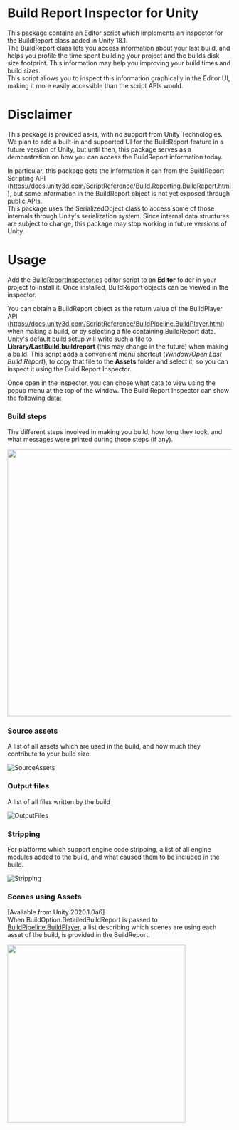 Build Report Inspector for Unity
================================

This package contains an Editor script which implements an inspector for the BuildReport class added in Unity 18.1.  
The BuildReport class lets you access information about your last build, and helps you profile the time spent building your project and the builds disk size footprint. This information may help you improving your build times and build sizes.  
This script allows you to inspect this information graphically in the Editor UI, making it more easily accessible than the script APIs would.  


Disclaimer
==========

This package is provided as-is, with no support from Unity Technologies. We plan to add a built-in and supported UI for the BuildReport feature in a future version of Unity, but until then, this package serves as a demonstration on how you can access the BuildReport information today.

In particular, this package gets the information it can from the BuildReport Scripting API (https://docs.unity3d.com/ScriptReference/Build.Reporting.BuildReport.html), but some information in the BuildReport object is not yet exposed through public APIs.  
This package uses the SerializedObject class to access some of those internals through Unity's serialization system. Since internal data structures are subject to change, this package may stop working in future versions of Unity.


Usage
=====

Add the [BuildReportInspector.cs](com.unity.build-report-inspector/Editor/BuildReportInspector/BuildReportInspector.cs) editor script to an **Editor** folder in your project to install it. Once installed, BuildReport objects can be viewed in the inspector.

You can obtain a BuildReport object as the return value of the BuildPlayer API (https://docs.unity3d.com/ScriptReference/BuildPipeline.BuildPlayer.html) when making a build, or by selecting a file containing BuildReport data.  
Unity's default build setup will write such a file to **Library/LastBuild.buildreport** (this may change in the future) when making a build. 
This script adds a convenient menu shortcut (_Window/Open Last Build Report_), to copy that file to the **Assets** folder and select it, so you can inspect it using the Build Report Inspector.

Once open in the inspector, you can chose what data to view using the popup menu at the top of the window. The Build Report Inspector can show the following data:

### Build steps
The different steps involved in making you build, how long they took, and what messages were printed during those steps (if any).  

<img src="com.unity.build-report-inspector/Documentation~/images/BuildSteps.png" width="600">

### Source assets
A list of all assets which are used in the build, and how much they contribute to your build size  

![SourceAssets](com.unity.build-report-inspector/Documentation~/images/SourceAssets.png)

### Output files
A list of all files written by the build  

![OutputFiles](com.unity.build-report-inspector/Documentation~/images/OutputFiles.png)

### Stripping
For platforms which support engine code stripping, a list of all engine modules added to the build, and what caused them to be included in the build.  

![Stripping](com.unity.build-report-inspector/Documentation~/images/Stripping.png)

### Scenes using Assets
[Available from Unity 2020.1.0a6]  
When BuildOption.DetailedBuildReport is passed to [BuildPipeline.BuildPlayer](https://docs.unity3d.com/ScriptReference/BuildPipeline.BuildPlayer.html), a list describing which scenes are using each asset of the build, is provided in the BuildReport.

<img src="com.unity.build-report-inspector/Documentation~/images/ScenesUsingAssets.png" width="400">
